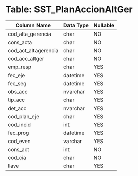 # Table: SST_PlanAccionAltGer

| Column Name | Data Type | Nullable |
|-------------|-----------|----------|
| cod_alta_gerencia | char | NO |
| cons_acta | char | NO |
| cod_act_altagerencia | char | NO |
| cod_acc_altger | char | NO |
| emp_resp | char | YES |
| fec_eje | datetime | YES |
| fec_seg | datetime | YES |
| obs_acc | nvarchar | YES |
| tip_acc | char | YES |
| det_acc | nvarchar | YES |
| cod_plan_eje | char | YES |
| cod_incid | int | YES |
| fec_prog | datetime | YES |
| cod_even | varchar | YES |
| cons_act | int | NO |
| cod_cia | char | NO |
| llave | char | YES |
